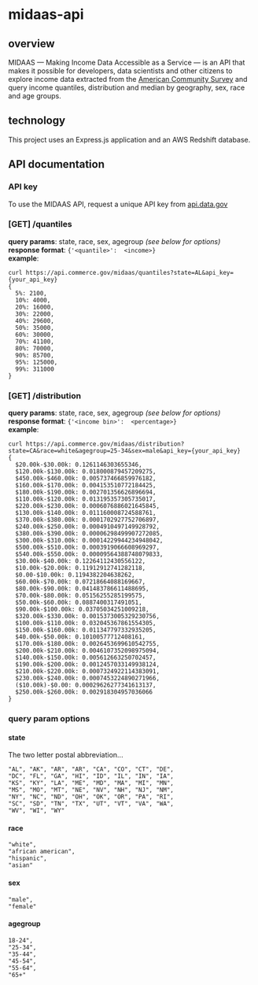 # midaas-api

## overview
MIDAAS — Making Income Data Accessible as a Service — is an API that makes it possible for developers, data scientists and other citizens to explore income data extracted from the [American Community Survey](https://www.census.gov/programs-surveys/acs/data/pums.html) and query income quantiles, distribution and median by geography, sex, race and age groups.

## technology
This project uses an Express.js application and an AWS Redshift database.  

## API documentation

### API key
To use the MIDAAS API, request a unique API key from [api.data.gov](https://api.data.gov/signup/)

### [GET] /quantiles
**query params**:  state, race, sex, agegroup _(see below for options)_<br>
**response format**:  `{'<quantile>':  <income>}`<br>
**example**:
```
curl https://api.commerce.gov/midaas/quantiles?state=AL&api_key={your_api_key}
{
  5%: 2100,
  10%: 4000,
  20%: 16000,
  30%: 22000,
  40%: 29600,
  50%: 35000,
  60%: 30000,
  70%: 41100,
  80%: 70000,
  90%: 85700,
  95%: 125000,
  99%: 311000
}
```

### [GET] /distribution
**query params**:  state, race, sex, agegroup _(see below for options)_<br>
**response format**:  `{'<income bin>':  <percentage>}`<br>
**example**:
```
curl https://api.commerce.gov/midaas/distribution?state=CA&race=white&agegroup=25-34&sex=male&api_key={your_api_key}
{
  $20.00k-$30.00k: 0.1261146303655346,
  $120.00k-$130.00k: 0.018000879457209275,
  $450.00k-$460.00k: 0.005737466859976182,
  $160.00k-$170.00k: 0.004153510772184425,
  $180.00k-$190.00k: 0.002701356626896694,
  $110.00k-$120.00k: 0.013195357305735017,
  $220.00k-$230.00k: 0.0006076886021645845,
  $130.00k-$140.00k: 0.011160008724588761,
  $370.00k-$380.00k: 0.0001702927752706897,
  $240.00k-$250.00k: 0.0004910497149928792,
  $380.00k-$390.00k: 0.00006298499907272085,
  $300.00k-$310.00k: 0.00014229944234948042,
  $500.00k-$510.00k: 0.0003919066608969297,
  $540.00k-$550.00k: 0.00009564388748079833,
  $30.00k-$40.00k: 0.12264112430556122,
  $10.00k-$20.00k: 0.11912912741282118,
  $0.00-$10.00k: 0.1194382204638262,
  $60.00k-$70.00k: 0.07218664088169667,
  $80.00k-$90.00k: 0.041483786611488695,
  $70.00k-$80.00k: 0.05156255285199575,
  $50.00k-$60.00k: 0.0887400317491051,
  $90.00k-$100.00k: 0.03705034251009218,
  $320.00k-$330.00k: 0.0015373005329230756,
  $100.00k-$110.00k: 0.032045367861554305,
  $150.00k-$160.00k: 0.011347797332935205,
  $40.00k-$50.00k: 0.10100577712408161,
  $170.00k-$180.00k: 0.0026453699610542755,
  $200.00k-$210.00k: 0.0046107352098975094,
  $140.00k-$150.00k: 0.005612663250702457,
  $190.00k-$200.00k: 0.0012457033149938124,
  $210.00k-$220.00k: 0.0007324922114383091,
  $230.00k-$240.00k: 0.0007453224890271966,
  ($10.00k)-$0.00: 0.00029626277341613137,
  $250.00k-$260.00k: 0.002918304957036066
}
```

### query param options

#### state

The two letter postal abbreviation...

```
"AL", "AK", "AR", "AR", "CA", "CO", "CT", "DE",
"DC", "FL", "GA", "HI", "ID", "IL", "IN", "IA",
"KS", "KY", "LA", "ME", "MD", "MA", "MI", "MN",
"MS", "MO", "MT", "NE", "NV", "NH", "NJ", "NM",
"NY", "NC", "ND", "OH", "OK", "OR", "PA", "RI",
"SC", "SD", "TN", "TX", "UT", "VT", "VA", "WA",
"WV", "WI", "WY"
```

#### race

```
"white",
"african american",
"hispanic",
"asian"
```

#### sex

```
"male",
"female"
```

#### agegroup

```
18-24",
"25-34",
"35-44",
"45-54",
"55-64",
"65+"
```
